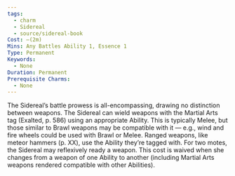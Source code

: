 ```yaml
---
tags:
  - charm
  - Sidereal
  - source/sidereal-book
Cost: —(2m)
Mins: Any Battles Ability 1, Essence 1
Type: Permanent
Keywords:
  - None
Duration: Permanent
Prerequisite Charms:
  - None
---
```

The Sidereal’s battle prowess is all-encompassing, drawing no distinction between weapons. The Sidereal can wield weapons with the Martial Arts tag (Exalted, p. 586) using an appropriate Ability. This is typically Melee, but those similar to Brawl weapons may be compatible with it — e.g., wind and fire wheels could be used with Brawl or Melee. Ranged weapons, like meteor hammers (p. XX), use the Ability they’re tagged with. For two motes, the Sidereal may reflexively ready a weapon. This cost is waived when she changes from a weapon of one Ability to another (including Martial Arts weapons rendered compatible with other Abilities).